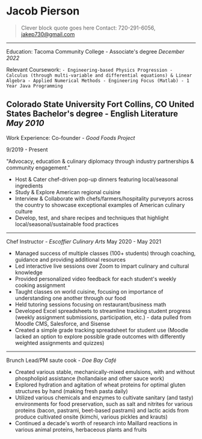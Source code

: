# Jacob Pierson #
> Clever block quote goes here
> Contact: 720-291-6056, jakep730@gmail.com
---

Education:
Tacoma Community College - Associate's degree *December 2022*  

Relevant Coursework:
`- Engineering-based Physics Progression - Calculus (through multi-variable and differential equations) & Linear Algebra - Applied Numerical Methods - Engineering Focus (Matlab) - 1 Year Java Programming  `

Colorado State University Fort Collins, CO United States
Bachelor's degree - English Literature *May 2010*
---
Work Experience:
Co-founder - *Good Foods Project*

9/2019 - Present

"Advocacy, education & culinary diplomacy through industry partnerships & community engagement."
- Host & Cater chef-driven pop-up dinners featuring local/seasonal ingredients
- Study & Explore American regional cuisine
- Interview & Collaborate with chefs/farmers/hospitality purveyors across the country to showcase exceptional examples of American culinary culture
- Develop, test, and share recipes and techniques that highlight local/seasonal/sustainable food practices
---
Chef Instructor - *Escoffier Culinary Arts*
May 2020 - May 2021
- Managed success of multiple classes (100+ students) through coaching, guidance and providing additional resources
- Led interactive live sessions over Zoom to impart culinary and cultural knowledge
- Provided personalized video feedback for each student's weekly cooking assignment
- Taught classes on world cuisine, focusing on importance of understanding one another through our food
- Held tutoring sessions focusing on restaurant/business math
- Developed Excel spreadsheets to streamline tracking student progress (weekly assignment submissions, participation, etc.) - data pulled from Moodle CMS, Salesforce, and Sisense
- Created a simple grade tracking spreadsheet for student use (Moodle lacked an option to explore possible grade outcomes with differently weighted assignments and quizzes)
---
Brunch Lead/PM saute cook - *Doe Bay Café*
- Created various stable, mechanically-mixed emulsions, with and without phospholipid assistance (hollandaise and other sauce work)
- Explored hydration and agitation of wheat proteins for optimal gluten structures by hand (making fresh pasta daily)
- Utilized various chemicals and enzymes to cultivate sanitary (and tasty) environments for food preservation, such as salt and nitrites for various proteins (bacon, pastrami, beet-based pastrami) and lactic acids from produce cultivated onsite (kimchi, various pickles and krauts)
- Continued a decade's worth of research into Maillard reactions in various animal proteins, herbaceous plants and fruits

